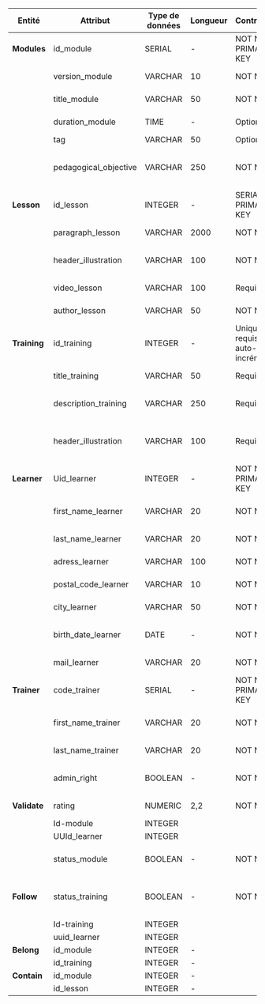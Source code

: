 | Entité       | Attribut              | Type de données | Longueur | Contraintes                    | Description                                   | Exemple                                  |
| ------------ | --------------------- | --------------- | -------- | ------------------------------ | --------------------------------------------- | ---------------------------------------- |
| **Modules**  | id_module             | SERIAL          | -        | NOT NULL, PRIMARY KEY          | Identifiant unique du module                  | 0                                        |
|              | version_module        | VARCHAR         | 10       | NOT NULL                       | semantic versionning                          | 2.0.1                                    |
|              | title_module          | VARCHAR         | 50       | NOT NULL                       | Titre du module                               | Créer une variable                       |
|              | duration_module       | TIME            | -        | Optionnel                      | Durée du module                               | 15:00:00                                 |
|              | tag                   | VARCHAR         | 50       | Optionnel                      | Tag du module                                 | #Developpement                           |
|              | pedagogical_objective | VARCHAR         | 250      | NOT NULL                       | Paragraphe déterminant l'objectif du module   | Le testeur logiciel est chargé...        |
| **Lesson**   | id_lesson             | INTEGER         | -        | SERIAL, PRIMARY KEY            | Identifiant unique pour chaque leçon          | 1                                        |
|              | paragraph_lesson      | VARCHAR         | 2000     | NOT NULL                       | paragraphe de texte                           | Ces tests peuvent être...                |
|              | header_illustration   | VARCHAR         | 100      | NOT NULL                       | illustration de présentation de la leçon      | http://www.w3.org/2000/svg               |
|              | video_lesson          | VARCHAR         | 100      | Requis                         | Vidéo de la leçon                             | http://www.w3.org/2000/svg               |
|              | author_lesson         | VARCHAR         | 50       | NOT NULL                       | autheur qui a rédigé la leçon                 | Bartholomew Allen                        |
| **Training** | id_training           | INTEGER         | -        | Unique, requis, auto-incrément | Identifiant unique pour chaque formation      | 2                                        |
|              | title_training        | VARCHAR         | 50       | Requis                         | Titre de la formation                         | Testeur logiciel                         |
|              | description_training  | VARCHAR         | 250      | Requis                         | Paragraphe de description de la formation     | Assurez la qualité d'un site internet... |
|              | header_illustration   | VARCHAR         | 100      | Requis                         | Illustration de présentation de la formation  | http://www.w3.org/2000/svg               |
| **Learner**  | Uid_learner           | INTEGER         | -        | NOT NULL, PRIMARY KEY          | Numéro d'identification unique                | 9476-1-8419-4133-9                       |
|              | first_name_learner    | VARCHAR         | 20       | NOT NULL                       | Nom de famille de l'apprenant                 | Kyle                                     |
|              | last_name_learner     | VARCHAR         | 20       | NOT NULL                       | Prénom de l'apprenant                         | Selina                                   |
|              | adress_learner        | VARCHAR         | 100      | NOT NULL                       | Adresse de l'apprenant                        | 23 avenue Midtown                        |
|              | postal_code_learner   | VARCHAR         | 10       | NOT NULL                       | Code postal de l'apprenant                    | 19880                                    |
|              | city_learner          | VARCHAR         | 50       | NOT NULL                       | Ville de l'apprenant                          | Gotham                                   |
|              | birth_date_learner    | DATE            | -        | NOT NULL                       | Date d'anniversaire de l'apprenant            | 18/05/1940                               |
|              | mail_learner          | VARCHAR         | 20       | NOT NULL                       | Adresse mail de l'apprenant                   | theCat@eastEnd.got                       |
| **Trainer**  | code_trainer          | SERIAL          | -        | NOT NULL, PRIMARY KEY          | Code unique pour chaque formateur             | 01                                       |
|              | first_name_trainer    | VARCHAR         | 20       | NOT NULL                       | Nom de famille du formateur                   | Wayne                                    |
|              | last_name_trainer     | VARCHAR         | 20       | NOT NULL                       | Prénom du formateur                           | Bruce                                    |
|              | admin_right           | BOOLEAN         | -        | NOT NULL                       | Détermine si l'utilisateur est administrateur | True                                     |
| **Validate** | rating                | NUMERIC         | 2,2      | NOT NULL                       | Note de l'apprenant                           | 14                                       |
|              | Id-module             | INTEGER         |
|              | UUId_learner          | INTEGER         |
|              | status_module         | BOOLEAN         | -        | NOT NULL                       | Statut de l'avancement du module              | Ok / KO                                  |
| **Follow**   | status_training       | BOOLEAN         | -        | NOT NULL                       | Statut de l'avancement de la formation        | En cours / terminée                      |
|              | Id-training           | INTEGER         |
|              | uuid_learner          | INTEGER         |
| **Belong**   | id_module             | INTEGER         | -        |                                |                                               | 1                                        |
|              | id_training           | INTEGER         | -        |                                |                                               | 2                                        |
| **Contain**  | id_module             | INTEGER         | -        |                                |                                               | 3                                        |
|              | id_lesson             | INTEGER         | -        |                                |                                               | 4                                        |
